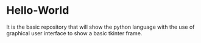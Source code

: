 # Hello-World
It is the basic repository that will show the python language with the use of graphical user interface to show a basic tkinter frame.
